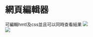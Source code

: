 # 網頁編輯器
可編輯hmtl及css並且可以同時查看結果
<a href="https://kiriqua.com/files/htmltool/"><img src="https://i.imgur.com/tULsPt2.png"></img></a><br>
<img src="https://i.imgur.com/CfRy2ru.png"></img>

